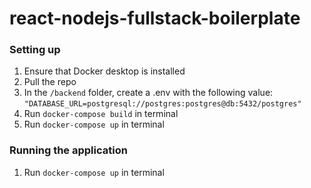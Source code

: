 # react-nodejs-fullstack-boilerplate
### Setting up
1. Ensure that Docker desktop is installed
2. Pull the repo
3. In the `/backend` folder, create a .env with the following value: `"DATABASE_URL=postgresql://postgres:postgres@db:5432/postgres"`
4. Run `docker-compose build` in terminal
5. Run `docker-compose up` in terminal

### Running the application
1. Run `docker-compose up` in terminal
